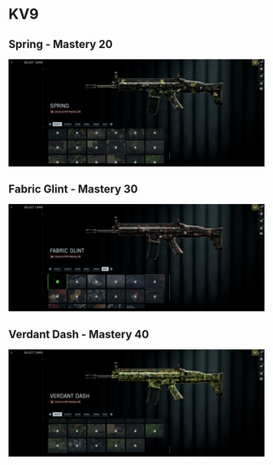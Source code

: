 # KV9

## Spring - Mastery 20
![Spring](Spring.jpg)
## Fabric Glint - Mastery 30
![Fabric_Glint](Fabric_Glint.jpg)
## Verdant Dash - Mastery 40
![Verdant_Dash](Verdant_Dash.jpg)
